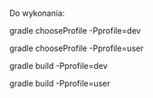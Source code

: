Do wykonania:

gradle chooseProfile -Pprofile=dev

gradle chooseProfile -Pprofile=user



gradle build -Pprofile=dev

gradle build -Pprofile=user
